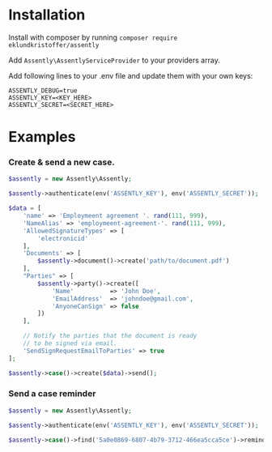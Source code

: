 # Installation
Install with composer by running ```composer require eklundkristoffer/assently```

Add ```Assently\AssentlyServiceProvider``` to your providers array. 

Add following lines to your .env file and update them with your own keys:
```
ASSENTLY_DEBUG=true
ASSENTLY_KEY=<KEY_HERE>
ASSENTLY_SECRET=<SECRET_HERE>
```

# Examples

### Create & send a new case. 
```php
$assently = new Assently\Assently;

$assently->authenticate(env('ASSENTLY_KEY'), env('ASSENTLY_SECRET'));

$data = [
    'name' => 'Employmeent agreement '. rand(111, 999),
    'NameAlias' => 'employmeent-agreement-'. rand(111, 999),
    'AllowedSignatureTypes' => [
        'electronicid'
    ],
    'Documents' => [
        $assently->document()->create('path/to/document.pdf')
    ],
    "Parties" => [
        $assently->party()->create([
            'Name'          => 'John Doe',
            'EmailAddress'  => 'johndoe@gmail.com',
            'AnyoneCanSign' => false
        ])
    ],

    // Notify the parties that the document is ready
    // to be signed via email. 
    'SendSignRequestEmailToParties' => true
];

$assently->case()->create($data)->send();
```

### Send a case reminder

```php
$assently = new Assently\Assently;

$assently->authenticate(env('ASSENTLY_KEY'), env('ASSENTLY_SECRET'));

$assently->case()->find('5a0e0869-6807-4b79-3712-466ea5cca5ce')->remind();
```
